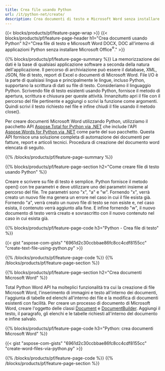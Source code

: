 ```yaml
---
title: Crea file usando Python 
url: /it/python-net/create/
description: Crea documenti di testo e Microsoft Word senza installare Microsoft Office 
---
```


{{< blocks/products/pf/feature-page-wrap >}}
{{< blocks/products/pf/feature-page-header h1="Crea documenti usando Python" h2="Crea file di testo e Microsoft Word DOCX, DOC all'interno di applicazioni Python senza installare Microsoft Office<sup>&reg;</sup>." >}}

{{% blocks/products/pf/feature-page-summary %}}
La memorizzazione dei dati è la base di qualsiasi applicazione software a seconda della natura dell'applicazione. Il percorso di archiviazione può essere il database, XML, JSON, file di testo, report di Excel o documenti di Microsoft Word. File I/O è la parte di qualsiasi lingua e principalmente le lingue, incluso Python, supportano la scrittura di dati su file di testo. Consideriamo il linguaggio Python. Scrivendo file di testo esistenti usando Python, fornisce il metodo di apertura, scrittura e chiusura per queste attività. Innanzitutto apri il file con il percorso del file pertinente e aggiungi o scrivi la funzione come argomenti. Quindi scrivi il testo richiesto nel file e infine chiudi il file usando il metodo close(). 

Per creare documenti Microsoft Word utilizzando Python, utilizziamo il pacchetto API [Aspose.Total for Python via .NET](https://products.aspose.com/total/python-net/) che include l'API [Aspose.Words for Python via .NET](https://products.aspose.com/words/python-net/) come parte del suo pacchetto. Questa API fornisce una soluzione completa di automazione dei documenti per fatture, report e articoli tecnici. Procedura di creazione del documento word elencata di seguito.

{{% /blocks/products/pf/feature-page-summary  %}}

{{% blocks/products/pf/feature-page-section  h2="Come creare file di testo usando Python" %}}

Creare e scrivere su file di testo è semplice. Python fornisce il metodo open() con tre parametri e deve utilizzare uno dei parametri insieme al percorso del file. Tre parametri sono "x", "a" e "w". Fornendo "x", verrà creato un nuovo file ma genera un errore nel caso in cui il file esista già. Fornendo "a", verrà creato un nuovo file di testo se non esiste e, nel caso esista, il contenuto verrà aggiunto alla fine. E infine fornendo "w", il nuovo documento di testo verrà creato e sovrascritto con il nuovo contenuto nel caso in cui esista già.

{{% blocks/products/pf/feature-page-code h3="Python - Crea file di testo" %}}

{{< gist "aspose-com-gists" "6961d2c30ccbbae86fc8cc4cdf8155cc" "create-text-file-using-python.py" >}}

{{% /blocks/products/pf/feature-page-code  %}}
{{% /blocks/products/pf/feature-page-section %}}

{{% blocks/products/pf/feature-page-section  h2="Crea documenti Microsoft Word" %}}

Total Python Word API ha molteplici funzionalità tra cui la creazione di file Microsoft Word, l'inserimento di immagini e testo all'interno dei documenti, l'aggiunta di tabelle ed elenchi all'interno dei file e la modifica di documenti esistenti con facilità. Per creare un processo di documento di Microsoft Word, creare l'oggetto delle classi [Document](https://reference.aspose.com/words/python-net/aspose.words/document/) e [DocumentBuilder](https://reference.aspose.com/words/python-net/aspose.words/documentbuilder/). Aggiungi il testo, il paragrafo, gli elenchi e le tabelle richiesti all'interno del documento e infine salvalo.

{{% blocks/products/pf/feature-page-code h3="Python: crea documenti Microsoft Word" %}}

{{< gist "aspose-com-gists" "6961d2c30ccbbae86fc8cc4cdf8155cc" "create-word-files-via-python.py" >}}

{{% /blocks/products/pf/feature-page-code  %}}
{{% /blocks/products/pf/feature-page-section %}}